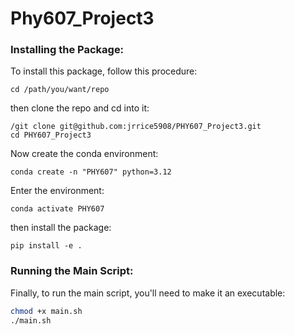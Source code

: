 # Phy607_Project3
### Installing the Package:

To install this package, follow this procedure: 

```
cd /path/you/want/repo 
```

then clone the repo and cd into it:

```
/git clone git@github.com:jrrice5908/PHY607_Project3.git 
cd PHY607_Project3
```

Now create the conda environment:


```
conda create -n "PHY607" python=3.12
```

Enter the environment:

```
conda activate PHY607
```
then install the package:

```
pip install -e .
```

### Running the Main Script:
Finally, to run the main script, you'll need to make it an executable:

```bash
chmod +x main.sh
./main.sh
```
